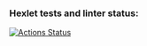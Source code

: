 ### Hexlet tests and linter status:
[![Actions Status](https://github.com/djingreen/frontend-project-lvl1/workflows/hexlet-check/badge.svg)](https://github.com/djingreen/frontend-project-lvl1/actions)